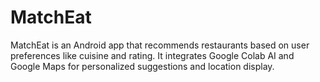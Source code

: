 # MatchEat
MatchEat is an Android app that recommends restaurants based on user preferences like cuisine and rating. It integrates Google Colab AI and Google Maps for personalized suggestions and location display.
